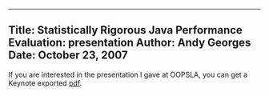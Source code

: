 -----
Title:  Statistically Rigorous Java Performance Evaluation: presentation
Author: Andy Georges
Date: October 23, 2007
----







If you are interested in the presentation I gave at OOPSLA, you can get
a Keynote exported
[pdf](http://itkovian.net/base/files/papers/oopsla2007-georges-presentation.pdf).




